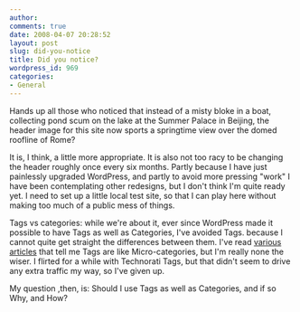 ```yaml
---
author:
comments: true
date: 2008-04-07 20:28:52
layout: post
slug: did-you-notice
title: Did you notice?
wordpress_id: 969
categories:
- General
---
```


Hands up all those who noticed that instead of a misty bloke in a boat, collecting pond scum on the lake at the Summer Palace in Beijing, the header image for this site now sports a springtime view over the domed roofline of Rome?

It is, I think, a little more appropriate. It is also not too racy to be changing the header roughly once every six months. Partly because I have just painlessly upgraded WordPress, and partly to avoid more pressing "work" I have been contemplating other redesigns, but I don't think I'm quite ready yet. I need to set up a little local test site, so that I can play here without making too much of a public mess of things.

Tags vs categories: while we're about it, ever since WordPress made it possible to have Tags as well as Categories, I've avoided Tags. because I cannot quite get straight the differences between them. I've read [various articles](http://lorelle.wordpress.com/2005/09/09/categories-versus-tags-whats-the-difference-and-which-one/) that tell me Tags are like Micro-categories, but I'm really none the wiser. I flirted for a while with Technorati Tags, but that didn't seem to drive any extra traffic my way, so I've given up.

My question ,then, is: Should I use Tags as well as Categories, and if so Why, and How?
